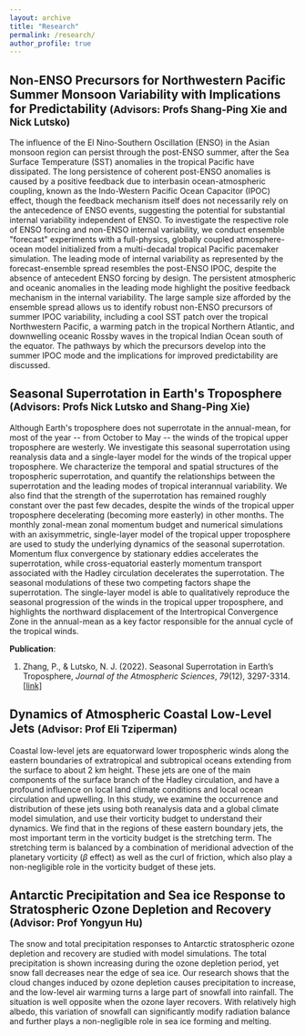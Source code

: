 ```yaml
---
layout: archive
title: "Research"
permalink: /research/
author_profile: true
---
```



## Non-ENSO Precursors for Northwestern Pacific Summer Monsoon Variability with Implications for Predictability <small>(Advisors: Profs Shang-Ping Xie and Nick Lutsko)</small>

The influence of the El Nino-Southern Oscillation (ENSO) in the Asian monsoon region can persist through the post-ENSO summer, after the Sea Surface Temperature (SST) anomalies in the tropical Pacific have dissipated. The long persistence of coherent post-ENSO anomalies is caused by a positive feedback due to interbasin ocean-atmospheric coupling, known as the Indo-Western Pacific Ocean Capacitor (IPOC) effect, though the feedback mechanism itself does not necessarily rely on the antecedence of ENSO events, suggesting the potential for substantial internal variability independent of ENSO. To investigate the respective role of ENSO forcing and non-ENSO internal variability, we conduct ensemble "forecast" experiments with a full-physics,  globally coupled atmosphere-ocean model initialized from a multi-decadal tropical Pacific pacemaker simulation. The leading mode of internal variability as represented by the forecast-ensemble spread resembles the post-ENSO IPOC, despite the absence of antecedent ENSO forcing by design. The persistent atmospheric and oceanic anomalies in the leading mode highlight the positive feedback mechanism in the internal variability. The large sample size afforded by the ensemble spread allows us to identify robust non-ENSO precursors of summer IPOC variability, including a cool SST patch over the tropical Northwestern Pacific, a warming patch in the tropical Northern Atlantic, and downwelling oceanic Rossby waves in the tropical Indian Ocean south of the equator. The pathways by which the precursors develop into the summer IPOC mode and the implications for improved predictability are discussed.


## Seasonal Superrotation in Earth's Troposphere <small>(Advisors: Profs Nick Lutsko and Shang-Ping Xie)</small>

Although Earth's troposphere does not superrotate in the annual-mean, for most of the year -- from October to May -- the winds of the tropical upper troposphere are westerly. We investigate this seasonal superrotation using reanalysis data and a single-layer model for the winds of the tropical upper troposphere. We characterize the temporal and spatial structures of the tropospheric superrotation, and quantify the relationships between the superrotation and the leading modes of tropical interannual variability. We also find that the strength of the superrotation has remained roughly constant over the past few decades, despite the winds of the tropical upper troposphere decelerating (becoming more easterly) in other months. The monthly zonal-mean zonal momentum budget and numerical simulations with an axisymmetric, single-layer model of the tropical upper troposphere are used to study the underlying dynamics of the seasonal superrotation. Momentum flux convergence by stationary eddies accelerates the superrotation, while cross-equatorial easterly momentum transport associated with the Hadley circulation decelerates the superrotation. The seasonal modulations of these two competing factors shape the superrotation. The single-layer model is able to qualitatively reproduce the seasonal progression of the winds in the tropical upper troposphere, and highlights the northward displacement of the Intertropical Convergence Zone in the annual-mean as a key factor responsible for the annual cycle of the tropical winds.

**Publication**: 
1. Zhang, P., & Lutsko, N. J. (2022). Seasonal Superrotation in Earth’s Troposphere, <i>Journal of the Atmospheric Sciences</i>, *79*(12), 3297-3314. [[link]](https://doi.org/10.1175/JAS-D-22-0066.1)

## Dynamics of Atmospheric Coastal Low-Level Jets <small>(Advisor: Prof Eli Tziperman)</small>

Coastal low-level jets are equatorward lower tropospheric winds along the eastern boundaries of extratropical and subtropical oceans extending from the surface to about 2 km height. These jets are one of the main components of the surface branch of the Hadley circulation, and have a profound influence on local land climate conditions and local ocean circulation and upwelling. In this study, we examine the occurrence and distribution of these jets using both reanalysis data and a global climate model simulation, and use their vorticity budget to understand their dynamics. We find that in the regions of these eastern boundary jets, the most important term in the vorticity budget is the stretching term. The stretching term is balanced by a combination of meridional advection of the planetary vorticity ($\beta$ effect) as well as the curl of friction, which also play a non-negligible role in the vorticity budget of these jets.

## Antarctic Precipitation and Sea ice Response to Stratospheric Ozone Depletion and Recovery <small>(Advisor: Prof Yongyun Hu)</small>

The snow and total precipitation responses to Antarctic stratospheric ozone depletion and recovery are studied with model simulations. The total precipitation is shown increasing during the ozone depletion period, yet snow fall decreases near the edge of sea ice. Our research shows that the cloud changes induced by ozone depletion causes precipitation to increase, and the low-level air warming turns a large part of snowfall into rainfall. The situation is well opposite when the ozone layer recovers. With relatively high albedo, this variation of snowfall can significantly modify radiation balance and further plays a non-negligible role in sea ice forming and melting.